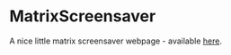 # MatrixScreensaver

A nice little matrix screensaver webpage - available [here](http://windj.eu/matrix).
